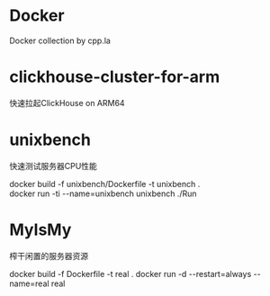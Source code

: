 # Docker
Docker collection by  cpp.la

# clickhouse-cluster-for-arm
快速拉起ClickHouse on ARM64    

# unixbench
快速测试服务器CPU性能   

docker build -f unixbench/Dockerfile -t unixbench .    
docker run -ti --name=unixbench unixbench ./Run    

# MyIsMy
榨干闲置的服务器资源

docker build -f Dockerfile -t real .
docker run -d --restart=always --name=real  real 

